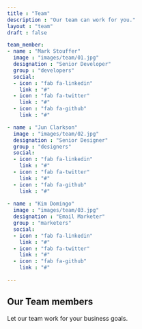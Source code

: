 ```yaml
---
title : "Team"
description : "Our team can work for you."
layout : "team"
draft : false

team_member:
- name : "Mark Stouffer"
  image : "images/team/01.jpg"
  designation : "Senior Developer"
  group : "developers"
  social:
  - icon : "fab fa-linkedin"
    link : "#"
  - icon : "fab fa-twitter"
    link : "#"
  - icon : "fab fa-github"
    link : "#"

- name : "Jun Clarkson" 
  image : "images/team/02.jpg"
  designation : "Senior Designer"
  group : "designers"
  social:
  - icon : "fab fa-linkedin"
    link : "#"
  - icon : "fab fa-twitter"
    link : "#"
  - icon : "fab fa-github"
    link : "#"
    
- name : "Kim Domingo"
  image : "images/team/03.jpg"
  designation : "Email Marketer"
  group : "marketers"
  social:
  - icon : "fab fa-linkedin"
    link : "#"
  - icon : "fab fa-twitter"
    link : "#"
  - icon : "fab fa-github"
    link : "#"
    
---
```


## Our **Team members**

Let our team work for your business goals.